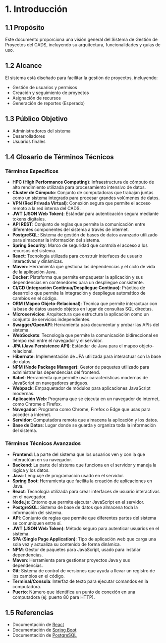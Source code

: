 # 1. Introducción

## 1.1 Propósito
Este documento proporciona una visión general del Sistema de Gestión de Proyectos del CADS, incluyendo su arquitectura, funcionalidades y guías de uso.

## 1.2 Alcance
El sistema está diseñado para facilitar la gestión de proyectos, incluyendo:
- Gestión de usuarios y permisos
- Creación y seguimiento de proyectos
- Asignación de recursos
- Generación de reportes (Esperado)

## 1.3 Público Objetivo
- Administradores del sistema
- Desarrolladores
- Usuarios finales

## 1.4 Glosario de Términos Técnicos

### Términos Específicos
- **HPC (High Performance Computing)**: Infraestructura de cómputo de alto rendimiento utilizada para procesamiento intensivo de datos.
- **Cluster de Cómputo**: Conjunto de computadoras que trabajan juntas como un sistema integrado para procesar grandes volúmenes de datos.
- **VPN (Red Privada Virtual)**: Conexión segura que permite el acceso remoto a la red interna del CADS.
- **JWT (JSON Web Token)**: Estándar para autenticación segura mediante tokens digitales.
- **API REST**: Conjunto de reglas que permite la comunicación entre diferentes componentes del sistema a través de internet.
- **PostgreSQL**: Sistema de gestión de bases de datos avanzado utilizado para almacenar la información del sistema.
- **Spring Security**: Marco de seguridad que controla el acceso a los recursos del sistema.
- **React**: Tecnología utilizada para construir interfaces de usuario interactivas y dinámicas.
- **Maven**: Herramienta que gestiona las dependencias y el ciclo de vida de la aplicación Java.
- **Docker**: Plataforma que permite empaquetar la aplicación y sus dependencias en contenedores para un despliegue consistente.
- **CI/CD (Integración Continua/Despliegue Continuo)**: Práctica de desarrollo que permite la integración y despliegue automático de cambios en el código.
- **ORM (Mapeo Objeto-Relacional)**: Técnica que permite interactuar con la base de datos usando objetos en lugar de consultas SQL directas.
- **Microservicios**: Arquitectura que estructura la aplicación como un conjunto de servicios independientes.
- **Swagger/OpenAPI**: Herramienta para documentar y probar las APIs del sistema.
- **WebSockets**: Tecnología que permite la comunicación bidireccional en tiempo real entre el navegador y el servidor.
- **JPA (Java Persistence API)**: Estándar de Java para el mapeo objeto-relacional.
- **Hibernate**: Implementación de JPA utilizada para interactuar con la base de datos.
- **NPM (Node Package Manager)**: Gestor de paquetes utilizado para administrar las dependencias del frontend.
- **Babel**: Herramienta que permite usar características modernas de JavaScript en navegadores antiguos.
- **Webpack**: Empaquetador de módulos para aplicaciones JavaScript modernas.
- **Aplicación Web**: Programa que se ejecuta en un navegador de internet, como Chrome o Firefox.
- **Navegador**: Programa como Chrome, Firefox o Edge que usas para acceder a internet.
- **Servidor**: Computadora remota que almacena la aplicación y los datos.
- **Base de Datos**: Lugar donde se guarda y organiza toda la información del sistema.

### Términos Técnicos Avanzados
- **Frontend**: La parte del sistema que los usuarios ven y con la que interactúan en su navegador.
- **Backend**: La parte del sistema que funciona en el servidor y maneja la lógica y los datos.
- **Java**: Lenguaje de programación usado en el servidor.
- **Spring Boot**: Herramienta que facilita la creación de aplicaciones en Java.
- **React**: Tecnología utilizada para crear interfaces de usuario interactivas en el navegador.
- **Node.js**: Entorno que permite ejecutar JavaScript en el servidor.
- **PostgreSQL**: Sistema de base de datos que almacena toda la información del sistema.
- **API**: Conjunto de reglas que permite que diferentes partes del sistema se comuniquen entre sí.
- **JWT (JSON Web Token)**: Método seguro para autenticar usuarios en el sistema.
- **SPA (Single Page Application)**: Tipo de aplicación web que carga una sola vez y actualiza su contenido de forma dinámica.
- **NPM**: Gestor de paquetes para JavaScript, usado para instalar dependencias.
- **Maven**: Herramienta para gestionar proyectos Java y sus dependencias.
- **Git**: Sistema de control de versiones que ayuda a llevar un registro de los cambios en el código.
- **Terminal/Consola**: Interfaz de texto para ejecutar comandos en la computadora.
- **Puerto**: Número que identifica un punto de conexión en una computadora (ej: puerto 80 para HTTP).

## 1.5 Referencias
- Documentación de [React](https://reactjs.org/)
- Documentación de [Spring Boot](https://spring.io/projects/spring-boot)
- Documentación de [PostgreSQL](https://www.postgresql.org/docs/)
